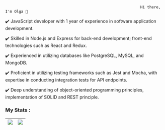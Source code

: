                                                                 Hi there, I'm Olga 👋
                                                                
✔️ JavaScript developer with 1 year of experience in software application development.   

✔️ Skilled in Node.js and Express for back-end development; front-end technologies such as React and Redux.   

✔️ Experienced in utilizing databases like PostgreSQL, MySQL, and MongoDB.

✔️ Proficient in utilizing testing frameworks such as Jest and Mocha, with expertise in conducting integration tests for API endpoints.

✔️ Deep understanding of object-oriented programming principles, implementation of SOLID and REST principle.


### My Stats :

|<img align="center" src="https://github-readme-stats.vercel.app/api?username=olgagrinko-dev"> | <img align="center" src="https://github-readme-stats.vercel.app/api/top-langs/?username=olgagrinko-dev&layout=compact">|
| ------------- | ------------- |

<!--
**olgagrinko-dev/olgagrinko-dev** is a ✨ _special_ ✨ repository because its `README.md` (this file) appears on your GitHub profile.

Here are some ideas to get you started:

- 🔭 I’m currently working on ...
- 🌱 I’m currently learning ...
- 👯 I’m looking to collaborate on ...
- 🤔 I’m looking for help with ...
- 💬 Ask me about ...
- 📫 How to reach me: ...
- 😄 Pronouns: ...
- ⚡ Fun fact: ...
-->
